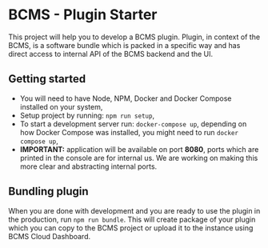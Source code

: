 # BCMS - Plugin Starter

This project will help you to develop a BCMS plugin. Plugin, in context of the BCMS, is a software bundle which is packed in a specific way and has direct access to internal API of the BCMS backend and the UI.

## Getting started

- You will need to have Node, NPM, Docker and Docker Compose installed on your system,
- Setup project by running: `npm run setup`,
- To start a development server run: `docker-compose up`, depending on how Docker Compose was installed, you might need to run `docker compose up`,
- **IMPORTANT:** application will be available on port **8080**, ports which are printed in the console are for internal us. We are working on making this more clear and abstracting internal ports. 

## Bundling plugin

When you are done with development and you are ready to use the plugin in the production, run `npm run bundle`. This will create package of your plugin which you can copy to the BCMS project or upload it to the instance using BCMS Cloud Dashboard.

